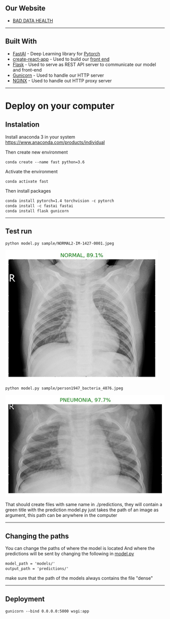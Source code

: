 ## Our Website

* [BAD DATA HEALTH](http://baddatahealth.com)

------------------------------------------------------------

## Built With

* [FastAI](https://www.fast.ai) - Deep Learning library for [Pytorch](https://pytorch.org)
* [create-react-app](https://github.com/facebook/create-react-app) - Used to build our [front end](https://github.com/eramos4/csc821-finalproject)
* [Flask](https://flask.palletsprojects.com/en/1.1.x/) - Used to serve as REST API server to communicate our model and front-end
* [Gunicorn](https://gunicorn.org) - Used to handle our HTTP server
* [NGINX](https://nginx.org/en/) - Used to handle out HTTP proxy server

------------------------------------------------------------------------

# Deploy on your computer

## Instalation
Install anaconda 3 in your system
https://www.anaconda.com/products/individual

Then create new environment

```
conda create --name fast python=3.6
```

Activate the environment
```
conda activate fast
```

Then install packages
```
conda install pytorch=1.4 torchvision -c pytorch
conda install -c fastai fastai
conda install flask gunicorn
```
---------------------------------------
## Test run

```
python model.py sample/NORMAL2-IM-1427-0001.jpeg
```

![Alt text](https://github.com/luisdiaz1997/BiomedicalNN/blob/master/predictions/NORMAL2-IM-1427-0001.jpeg?raw=true)

```
python model.py sample/person1947_bacteria_4876.jpeg
```

![Alt text](https://github.com/luisdiaz1997/BiomedicalNN/blob/master/predictions/person1947_bacteria_4876.jpeg?raw=true)


That should create files with same name in ./predictions, they will contain a green title with the prediction
model.py just takes the path of an image as argument, this path can be anywhere in the computer

---------------------------------------
## Changing the paths
You can change the paths of where the model is located
And where the predictions will be sent
by changing the following in [model.py](https://github.com/luisdiaz1997/BiomedicalNN/blob/master/model.py)

```
model_path = 'models/'
output_path = 'predictions/'
```

make sure that the path of the models
always contains the file "dense"

---------------------------------------
## Deployment

```
gunicorn --bind 0.0.0.0:5000 wsgi:app
```
